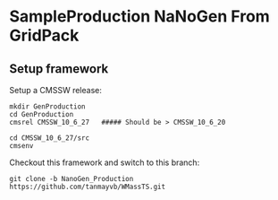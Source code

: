# SampleProduction NaNoGen From GridPack
## Setup framework

Setup a CMSSW release:
```
mkdir GenProduction
cd GenProduction
cmsrel CMSSW_10_6_27   ##### Should be > CMSSW_10_6_20

cd CMSSW_10_6_27/src
cmsenv
```
Checkout this framework and switch to this branch:
```
git clone -b NanoGen_Production https://github.com/tanmayvb/WMassTS.git

